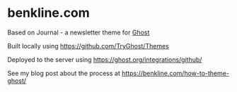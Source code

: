 # benkline.com
Based on Journal - a newsletter theme for [Ghost](http://github.com/tryghost/ghost/)

Built locally using https://github.com/TryGhost/Themes

Deployed to the server using https://ghost.org/integrations/github/

See my blog post about the process at https://benkline.com/how-to-theme-ghost/
